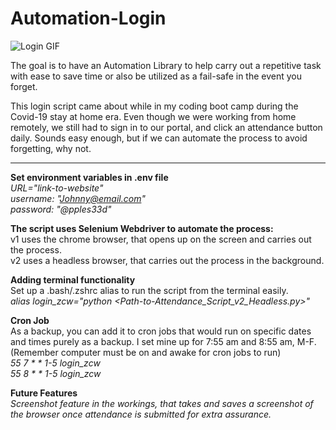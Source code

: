 # Automation-Login
![Login GIF](https://media.giphy.com/media/kEhjZr7aMUoVVV3eOt/giphy.gif)  

The goal is to have an Automation Library to help carry out a repetitive task with ease to save time or also be utilized as a fail-safe in the event you forget.

This login script came about while in my coding boot camp during the Covid-19 stay at home era. Even though we were working from home remotely, we still had to sign in to our portal, and click an attendance button daily. Sounds easy enough, but if we can automate the process to avoid forgetting, why not. 

---
**Set environment variables in .env file**  
*URL="link-to-website"*  
*username: "Johnny@email.com"*  
*password: "@pples33d"*  

**The script uses Selenium Webdriver to automate the process:**  
v1 uses the chrome browser, that opens up on the screen and carries out the process.  
v2 uses a headless browser, that carries out the process in the background.  

**Adding terminal functionality**  
Set up a .bash/.zshrc alias to run the script from the terminal easily.  
*alias login_zcw="python <Path-to-Attendance_Script_v2_Headless.py>"*  

**Cron Job**  
As a backup, you can add it to cron jobs that would run on specific dates and times purely as a backup. I set mine up for 7:55 am and 8:55 am, M-F. (Remember computer must be on and awake for cron jobs to run)   
*55 7 * * 1-5 login_zcw*  
*55 8 * * 1-5 login_zcw* 
 
 **Future Features**  
*Screenshot feature in the workings, that takes and saves a screenshot of the browser once attendance is submitted for extra assurance.*